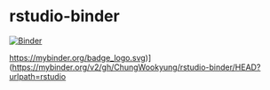 # rstudio-binder
[![Binder](https://mybinder.org/badge_logo.svg)](https://mybinder.org/v2/gh/ChungWookyung/rstudio-binder/HEAD?urlpath=rstudio)

https://mybinder.org/badge_logo.svg)](https://mybinder.org/v2/gh/ChungWookyung/rstudio-binder/HEAD?urlpath=rstudio
